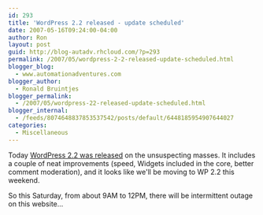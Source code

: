 ```yaml
---
id: 293
title: 'WordPress 2.2 released - update scheduled'
date: 2007-05-16T09:24:00-04:00
author: Ron
layout: post
guid: http://blog-autadv.rhcloud.com/?p=293
permalink: /2007/05/wordpress-2-2-released-update-scheduled.html
blogger_blog:
  - www.automationadventures.com
blogger_author:
  - Ronald Bruintjes
blogger_permalink:
  - /2007/05/wordpress-22-released-update-scheduled.html
blogger_internal:
  - /feeds/8074648837853537542/posts/default/6448185954907644027
categories:
  - Miscellaneous
---
```

Today [WordPress 2.2 was released](http://wordpress.org/development/2007/05/wordpress-22/) on the unsuspecting masses. It includes a couple of neat improvements (speed, Widgets included in the core, better comment moderation), and it looks like we'll be moving to WP 2.2 this weekend.

So this Saturday, from about 9AM to 12PM, there will be intermittent outage on this website...